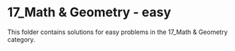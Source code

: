 # 17_Math & Geometry - easy
This folder contains solutions for easy problems in the 17_Math & Geometry category.
